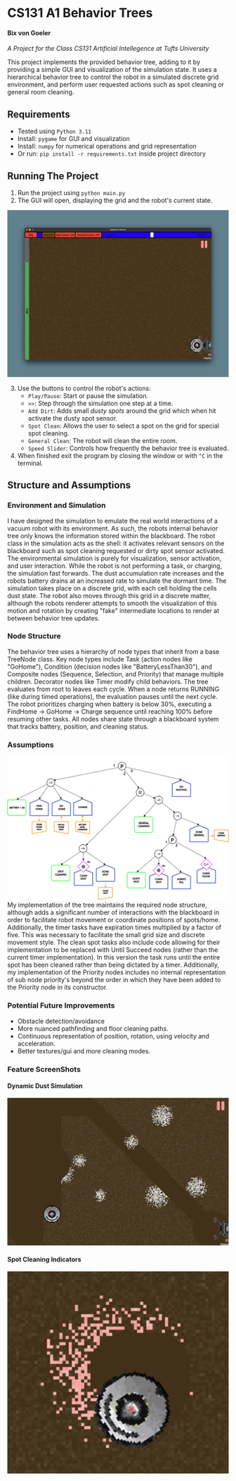 # CS131 A1 Behavior Trees
#### Bix von Goeler

_A Project for the Class CS131 Artificial Intellegence at Tufts University_

This project implements the provided behavior tree, adding to it by providing a simple GUI and visualization of the simulation state. It uses a hierarchical behavior tree to control the robot in a simulated discrete grid environment, and perform user requested actions such as spot cleaning or general room cleaning.

## Requirements
- Tested using `Python 3.11`
- Install: `pygame` for GUI and visualization
- Install: `numpy` for numerical operations and grid representation
- Or run: `pip install -r requirements.txt` inside project directory

## Running The Project
1. Run the project using `python main.py`
2. The GUI will open, displaying the grid and the robot's current state. 

[![GUI](imgs/window_ss.png)](imgs/window_ss.png)

3. Use the buttons to control the robot's actions:
   - `Play/Pause`: Start or pause the simulation.
   - `>>`: Step through the simulation one step at a time. 
   - `Add Dirt`: Adds small _dusty spots_ around the grid which when hit activate the dusty spot sensor. 
   - `Spot Clean`: Allows the user to select a spot on the grid for special spot cleaning.
   - `General Clean`: The robot will clean the entire room.
   - `Speed Slider`: Controls how frequently the behavior tree is evaluated.
4. When finished exit the program by closing the window or with `^C` in the terminal.

## Structure and Assumptions
### Environment and Simulation
I have designed the simulation to emulate the real world interactions of a vacuum robot with its environment. As such, the robots internal behavior tree only knows the information stored within the blackboard. The robot class in the simulation acts as the shell: it activates relevant sensors on the blackboard such as spot cleaning requested or dirty spot sensor activated. The environmental simulation is purely for visualization, sensor activation, and user interaction. While the robot is not performing a task, or charging, the simulation fast forwards. The dust accumulation rate increases and the robots battery drains at an increased rate to simulate the dormant time. The simulation takes place on a discrete grid, with each cell holding the cells dust state. The robot also moves through this grid in a discrete matter, although the robots renderer attempts to smooth the visualization of this motion and rotation by creating "fake" intermediate locations to render at between behavior tree updates.

### Node Structure
The behavior tree uses a hierarchy of node types that inherit from a base TreeNode class. Key node types include Task (action nodes like "GoHome"), Condition (decision nodes like "BatteryLessThan30"), and Composite nodes (Sequence, Selection, and Priority) that manage multiple children. Decorator nodes like Timer modify child behaviors.
The tree evaluates from root to leaves each cycle. When a node returns RUNNING (like during timed operations), the evaluation pauses until the next cycle. The robot prioritizes charging when battery is below 30%, executing a FindHome → GoHome → Charge sequence until reaching 100% before resuming other tasks.
All nodes share state through a blackboard system that tracks battery, position, and cleaning status.

### Assumptions
![bt_figure.png](imgs/bt_figure.png)
My implementation of the tree maintains the required node structure, although adds a significant number of interactions with the blackboard in order to facilitate robot movement or coordinate positions of spots/home. Additionally, the timer tasks have expiration times multiplied by a factor of five. This was necessary to facilitate the small grid size and discrete movement style. The clean spot tasks also include code allowing for their implementation to be replaced with Until Succeed nodes (rather than the current timer implementation). In this version the task runs until the entire spot has been cleaned rather than being dictated by a timer. Additionally, my implementation of the Priority nodes includes no internal representation of sub node priority's beyond the order in which they have been added to the Priority node in its constructor.

### Potential Future Improvements
- Obstacle detection/avoidance
- More nuanced pathfinding and floor cleaning paths.
- Continuous representation of position, rotation, using velocity and acceleration.
- Better textures/gui and more cleaning modes.

### Feature ScreenShots
#### Dynamic Dust Simulation
![dust_path.png](imgs/dust_path.png)
#### Spot Cleaning Indicators
![Spot_cleaning.png](imgs/Spot_cleaning.png)
